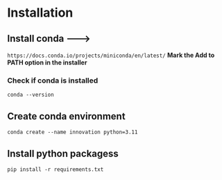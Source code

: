 # Installation 

## Install conda --->

`
    https://docs.conda.io/projects/miniconda/en/latest/
`
**Mark the Add to PATH option in the installer**

### Check if conda is installed

`
    conda --version
`

## Create conda environment

`
    conda create --name innovation python=3.11
`

## Install python packagess

`
    pip install -r requirements.txt
`